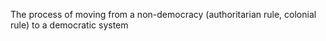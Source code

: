 The process of moving from a non-democracy (authoritarian rule, colonial rule) to a democratic system